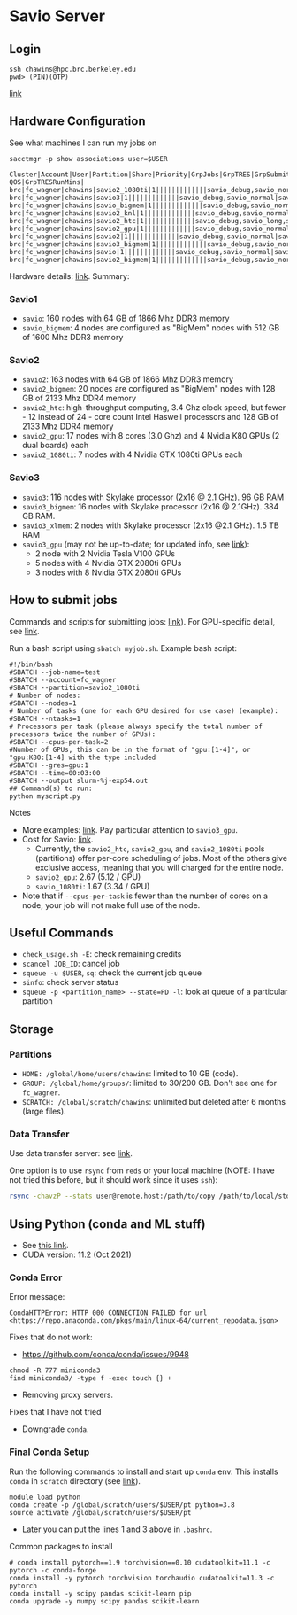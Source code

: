 # Savio Server

## Login

```[bash]
ssh chawins@hpc.brc.berkeley.edu
pwd> (PIN)(OTP)
```

[link](https://docs-research-it.berkeley.edu/services/high-performance-computing/user-guide/logging-brc-clusters/)

## Hardware Configuration

See what machines I can run my jobs on

```[bash]
sacctmgr -p show associations user=$USER

Cluster|Account|User|Partition|Share|Priority|GrpJobs|GrpTRES|GrpSubmit|GrpWall|GrpTRESMins|MaxJobs|MaxTRES|MaxTRESPerNode|MaxSubmit|MaxWall|MaxTRESMins|QOS|Def QOS|GrpTRESRunMins|
brc|fc_wagner|chawins|savio2_1080ti|1|||||||||||||savio_debug,savio_normal|savio_normal||
brc|fc_wagner|chawins|savio3|1|||||||||||||savio_debug,savio_normal|savio_normal||
brc|fc_wagner|chawins|savio_bigmem|1|||||||||||||savio_debug,savio_normal|savio_normal||
brc|fc_wagner|chawins|savio2_knl|1|||||||||||||savio_debug,savio_normal|savio_normal||
brc|fc_wagner|chawins|savio2_htc|1|||||||||||||savio_debug,savio_long,savio_normal|savio_normal||
brc|fc_wagner|chawins|savio2_gpu|1|||||||||||||savio_debug,savio_normal|savio_normal||
brc|fc_wagner|chawins|savio2|1|||||||||||||savio_debug,savio_normal|savio_normal||
brc|fc_wagner|chawins|savio3_bigmem|1|||||||||||||savio_debug,savio_normal|savio_normal||
brc|fc_wagner|chawins|savio|1|||||||||||||savio_debug,savio_normal|savio_normal||
brc|fc_wagner|chawins|savio2_bigmem|1|||||||||||||savio_debug,savio_normal|savio_normal||
```

Hardware details: [link](https://docs-research-it.berkeley.edu/services/high-performance-computing/user-guide/hardware-config/). Summary:

### Savio1

- `savio`: 160 nodes with 64 GB of 1866 Mhz DDR3 memory
- `savio_bigmem`: 4 nodes are configured as "BigMem" nodes with 512 GB of 1600 Mhz DDR3 memory

### Savio2

- `savio2`: 163 nodes with 64 GB of 1866 Mhz DDR3 memory
- `savio2_bigmem`: 20 nodes are configured as "BigMem" nodes with 128 GB of 2133 Mhz DDR4 memory
- `savio2_htc`: high-throughput computing, 3.4 Ghz clock speed, but fewer - 12 instead of 24 - core count Intel Haswell processors and 128 GB of 2133 Mhz DDR4 memory
- `savio2_gpu`: 17 nodes with 8 cores (3.0 Ghz) and 4 Nvidia K80 GPUs (2 dual boards) each
- `savio2_1080ti`: 7 nodes with 4 Nvidia GTX 1080ti GPUs each  

### Savio3

- `savio3`: 116 nodes with Skylake processor (2x16 @ 2.1 GHz). 96 GB RAM
- `savio3_bigmem`: 16 nodes with Skylake processor (2x16 @ 2.1GHz). 384 GB RAM.
- `savio3_xlmem`: 2 nodes with Skylake processor (2x16 @2.1 GHz). 1.5 TB RAM
- `savio3_gpu` (may not be up-to-date; for updated info, see [link](https://docs-research-it.berkeley.edu/services/high-performance-computing/user-guide/running-your-jobs/submitting-jobs/#gpu-jobs)):
  - 2 node with 2 Nvidia Tesla V100 GPUs
  - 5 nodes with 4 Nvidia GTX 2080ti GPUs
  - 3 nodes with 8 Nvidia GTX 2080ti GPUs

## How to submit jobs

Commands and scripts for submitting jobs: [link](https://docs-research-it.berkeley.edu/services/high-performance-computing/user-guide/running-your-jobs/submitting-jobs/)). For GPU-specific detail, see [link](https://docs-research-it.berkeley.edu/services/high-performance-computing/user-guide/running-your-jobs/submitting-jobs/#gpu-jobs).

Run a bash script using `sbatch myjob.sh`. Example bash script:

```[bash]
#!/bin/bash
#SBATCH --job-name=test
#SBATCH --account=fc_wagner
#SBATCH --partition=savio2_1080ti
# Number of nodes:
#SBATCH --nodes=1
# Number of tasks (one for each GPU desired for use case) (example):
#SBATCH --ntasks=1
# Processors per task (please always specify the total number of processors twice the number of GPUs):
#SBATCH --cpus-per-task=2
#Number of GPUs, this can be in the format of "gpu:[1-4]", or "gpu:K80:[1-4] with the type included
#SBATCH --gres=gpu:1
#SBATCH --time=00:03:00
#SBATCH --output slurm-%j-exp54.out
## Command(s) to run:
python myscript.py
```

Notes

- More examples: [link](https://docs-research-it.berkeley.edu/services/high-performance-computing/user-guide/running-your-jobs/scheduler-examples/). Pay particular attention to `savio3_gpu`.
- Cost for Savio: [link](https://docs-research-it.berkeley.edu/services/high-performance-computing/user-guide/running-your-jobs/scheduler-config/).
  - Currently, the `savio2_htc`, `savio2_gpu`, and `savio2_1080ti` pools (partitions) offer per-core scheduling of jobs. Most of the others give exclusive access, meaning that you will charged for the entire node.
  - `savio2_gpu`: 2.67 (5.12 / GPU)
  - `savio_1080ti`: 1.67 (3.34 / GPU)
- Note that if `--cpus-per-task` is fewer than the number of cores on a node, your job will not make full use of the node.

## Useful Commands

- `check_usage.sh -E`: check remaining credits
- `scancel JOB_ID`: cancel job
- `squeue -u $USER`, `sq`: check the current job queue
- `sinfo`: check server status
- `squeue -p <partition_name> --state=PD -l`: look at queue of a particular partition

## Storage

### Partitions

- `HOME: /global/home/users/chawins`: limited to 10 GB (code).
- `GROUP: /global/home/groups/`: limited to 30/200 GB. Don't see one for `fc_wagner`.
- `SCRATCH: /global/scratch/chawins`: unlimited but deleted after 6 months (large files).

### Data Transfer

Use data transfer server: see [link](https://docs-research-it.berkeley.edu/services/high-performance-computing/user-guide/data/transferring-data/).

One option is to use `rsync` from `reds` or your local machine (NOTE: I have not tried this before, but it should work since it uses `ssh`):

```bash
rsync -chavzP --stats user@remote.host:/path/to/copy /path/to/local/storage
```

## Using Python (conda and ML stuff)

- See [this link](https://docs-research-it.berkeley.edu/services/high-performance-computing/user-guide/software/using-software/using-python-savio/#using-python-on-savio).
- CUDA version: 11.2 (Oct 2021)

### Conda Error

Error message:

```[bash]
CondaHTTPError: HTTP 000 CONNECTION FAILED for url <https://repo.anaconda.com/pkgs/main/linux-64/current_repodata.json>
```

Fixes that do not work:

- https://github.com/conda/conda/issues/9948

```[bash]
chmod -R 777 miniconda3
find miniconda3/ -type f -exec touch {} +
```

- Removing proxy servers.

Fixes that I have not tried

- Downgrade `conda`.

### Final Conda Setup

Run the following commands to install and start up `conda` env. This installs `conda` in `scratch` directory (see [link](https://docs-research-it.berkeley.edu/services/high-performance-computing/user-guide/software/using-software/using-python-savio/#conda)).

```[bash]
module load python
conda create -p /global/scratch/users/$USER/pt python=3.8
source activate /global/scratch/users/$USER/pt
```

- Later you can put the lines 1 and 3 above in `.bashrc`.

Common packages to install

```[bash]
# conda install pytorch==1.9 torchvision==0.10 cudatoolkit=11.1 -c pytorch -c conda-forge
conda install -y pytorch torchvision torchaudio cudatoolkit=11.3 -c pytorch
conda install -y scipy pandas scikit-learn pip
conda upgrade -y numpy scipy pandas scikit-learn
```

